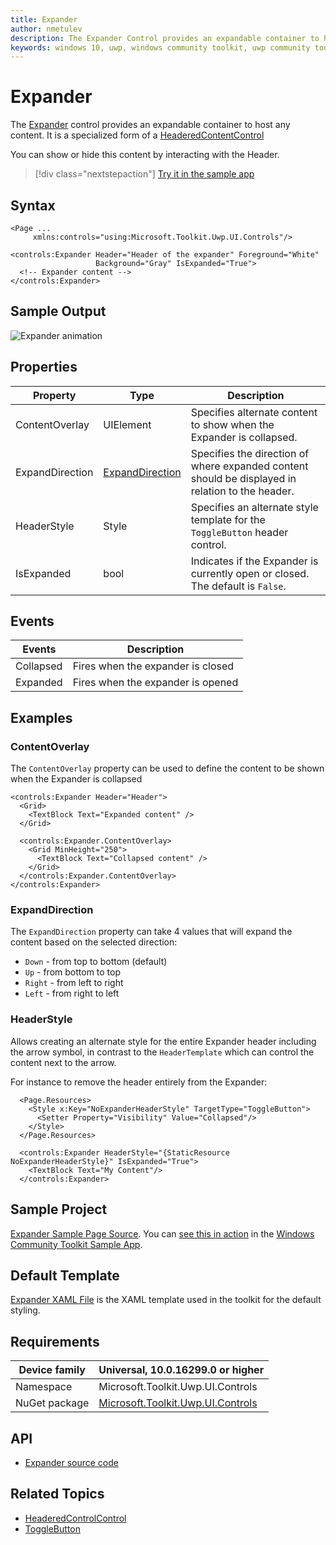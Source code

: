```yaml
---
title: Expander
author: nmetulev
description: The Expander Control provides an expandable container to host any content.
keywords: windows 10, uwp, windows community toolkit, uwp community toolkit, uwp toolkit, Expander, xaml Control, xaml
---
```


# Expander

The [Expander](/dotnet/api/microsoft.toolkit.uwp.ui.controls.expander) control provides an expandable container to host any content.  It is a specialized form of a [HeaderedContentControl](HeaderedContentControl.md)

You can show or hide this content by interacting with the Header.

> [!div class="nextstepaction"]
> [Try it in the sample app](uwpct://Controls?sample=Expander)

## Syntax

```xaml
<Page ...
     xmlns:controls="using:Microsoft.Toolkit.Uwp.UI.Controls"/>

<controls:Expander Header="Header of the expander" Foreground="White"
                   Background="Gray" IsExpanded="True">
  <!-- Expander content -->
</controls:Expander>
```

## Sample Output

![Expander animation](../resources/images/Controls/Expander.gif)

## Properties

| Property | Type | Description |
| -- | -- | -- |
| ContentOverlay | UIElement | Specifies alternate content to show when the Expander is collapsed. |
| ExpandDirection | [ExpandDirection](/dotnet/api/microsoft.toolkit.uwp.ui.controls.expanddirection) | Specifies the direction of where expanded content should be displayed in relation to the header. |
| HeaderStyle | Style | Specifies an alternate style template for the `ToggleButton` header control. |
| IsExpanded | bool | Indicates if the Expander is currently open or closed.  The default is `False`. |

## Events

| Events | Description |
| -- | -- |
| Collapsed | Fires when the expander is closed |
| Expanded | Fires when the expander is opened |

## Examples

### ContentOverlay

The `ContentOverlay` property can be used to define the content to be shown when the Expander is collapsed

```xaml
<controls:Expander Header="Header">
  <Grid>
    <TextBlock Text="Expanded content" />
  </Grid>

  <controls:Expander.ContentOverlay>
    <Grid MinHeight="250">
      <TextBlock Text="Collapsed content" />
    </Grid>
  </controls:Expander.ContentOverlay>
</controls:Expander>
```

### ExpandDirection

The `ExpandDirection` property can take 4 values that will expand the content based on the selected direction:

* `Down` - from top to bottom (default)
* `Up` - from bottom to top
* `Right` - from left to right
* `Left` - from right to left

### HeaderStyle

Allows creating an alternate style for the entire Expander header including the arrow symbol, in contrast to the `HeaderTemplate` which can control the content next to the arrow.

For instance to remove the header entirely from the Expander:

```xaml
  <Page.Resources>
    <Style x:Key="NoExpanderHeaderStyle" TargetType="ToggleButton">
      <Setter Property="Visibility" Value="Collapsed"/>
    </Style>
  </Page.Resources>

  <controls:Expander HeaderStyle="{StaticResource NoExpanderHeaderStyle}" IsExpanded="True">
    <TextBlock Text="My Content"/>
  </controls:Expander>
```

## Sample Project

[Expander Sample Page Source](https://github.com/windows-toolkit/WindowsCommunityToolkit/tree/rel/7.1.0/Microsoft.Toolkit.Uwp.SampleApp/SamplePages/Expander). You can [see this in action](uwpct://Controls?sample=Expander) in the [Windows Community Toolkit Sample App](https://aka.ms/windowstoolkitapp).

## Default Template

[Expander XAML File](https://github.com/CommunityToolkit/WindowsCommunityToolkit/blob/rel/7.1.0/Microsoft.Toolkit.Uwp.UI.Controls.Layout/Expander/Expander.xaml) is the XAML template used in the toolkit for the default styling.

## Requirements

| Device family | Universal, 10.0.16299.0 or higher |
| -- | -- |
| Namespace | Microsoft.Toolkit.Uwp.UI.Controls |
| NuGet package | [Microsoft.Toolkit.Uwp.UI.Controls](https://www.nuget.org/packages/Microsoft.Toolkit.Uwp.UI.Controls/) |

## API

* [Expander source code](https://github.com/windows-toolkit/WindowsCommunityToolkit/tree/rel/7.1.0/Microsoft.Toolkit.Uwp.UI.Controls.Layout/Expander)

## Related Topics

* [HeaderedControlControl](HeaderedContentControl.md)
* [ToggleButton](/uwp/api/Windows.UI.Xaml.Controls.Primitives.ToggleButton)
